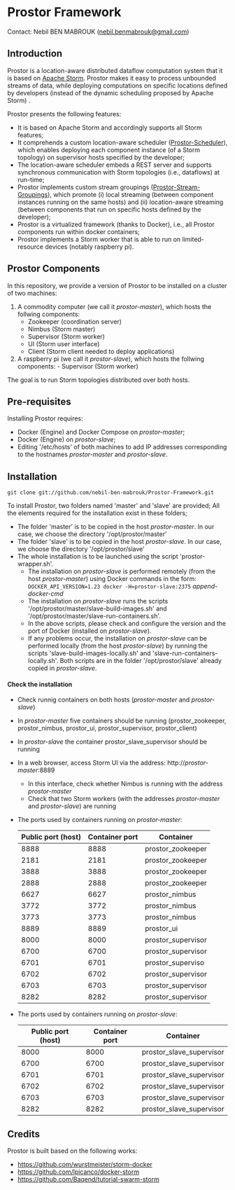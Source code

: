 # Prostor Framework

Contact: Nebil BEN MABROUK (nebil.benmabrouk@gmail.com)

## Introduction

Prostor is a location-aware distributed dataflow computation system that it is based on [Apache Storm](http://storm.apache.org/). Prostor makes it easy to process unbounded streams of data, while deploying computations on specific locations defined by developers (instead of the dynamic scheduling proposed by Apache Storm) . 

Prostor presents the following features:

- It is based on Apache Storm and accordingly supports all Storm features;
- It comprehends a custom location-aware scheduler ([Prostor-Scheduler](https://github.com/nebil-ben-mabrouk/Prostor-Scheduler)), which enables deploying each component instance (of a Storm topology) on supervisor hosts specified by the developer;
- The location-aware scheduler embeds a REST server and supports synchronous communication with Storm topologies (i.e., dataflows) at run-time;
- Prostor implements custom stream groupings ([Prostor-Stream-Groupings](https://github.com/nebil-ben-mabrouk/Prostor-Stream-Groupings)), which promote (i) local streaming (between component instances running on the same hosts) and (ii) location-aware streaming (between components that run on specific hosts defined by the developer);
- Prostor is a virtualized framework (thanks to Docker), i.e., all Prostor components run within docker containers;
- Prostor implements a Storm worker that is able to run on limited-resource devices (notably raspberry pi).

## Prostor Components
In this repository, we provide a version of Prostor to be installed on a cluster of two machines:

1.  A commodity computer (we call it *prostor-master*),  which hosts the follwing components:
	- Zookeeper (coordination server)
	- Nimbus (Storm master)
	- Supervisor (Storm worker)
	- UI (Storm user interface)
	- Client (Storm client needed to deploy applications)
2.   A raspberry pi (we call it *prostor-slave*), which hosts the follwing components:
	- Supervisor (Storm worker)

The goal is to run Storm topologies distributed over both hosts.

## Pre-requisites
Installing Prostor requires:

- Docker (Engine) and Docker Compose on *prostor-master*;
- Docker (Engine) on *prostor-slave*;
- Editing '/etc/hosts' of both machines to add IP addresses corresponding to the hostnames *prostor-master* and *prostor-slave*.

## Installation
```
git clone git://github.com/nebil-ben-mabrouk/Prostor-Framework.git 
```
To install Prostor, two folders named 'master' and 'slave' are provided; All the elements required for the installation exist in these folders;

- The folder 'master' is to be copied in the host *prostor-master*. In our case, we choose the directory '/opt/prostor/master'
- The folder 'slave' is to be copied in the host *prostor-slave*. In our case, we choose the directory '/opt/prostor/slave'
- The whole installation is to be launched using the script 'prostor-wrapper.sh'.
	- The installation on *prostor-slave* is performed remotely (from the host *prostor-master*) using Docker commands in the form: 
	``` DOCKER_API_VERSION=1.23 docker -H=prostor-slave:2375```  *append-docker-cmd*
	- The installation on *prostor-slave*  runs the scripts '/opt/prostor/master/slave-build-images.sh' and '/opt/prostor/master/slave-run-containers.sh'.
	- In the above scripts, please check and configure the version and the port of Docker (installed on *prostor-slave*). 
	- If any problems occur, the installation on *prostor-slave* can be performed locally (from the host *prostor-slave*) by running the scripts 'slave-build-images-locally.sh' and 'slave-run-containers-locally.sh'. Both scripts are in the folder '/opt/prostor/slave' already copied in *prostor-slave*.
	
#### Check the installation
- Check runnig containers on both hosts (*prostor-master* and *prostor-slave*)
- In *prostor-master* five containers should be running (prostor\_zookeeper, prostor\_nimbus, prostor\_ui, prostor\_supervisor, prostor\_client)
- In *prostor-slave*  the container prostor\_slave\_supervisor should be running
- In a web browser, access Storm UI via the address: http://*prostor-master*:8889
	- In this interface, check whether Nimbus is running with the address *prostor-master*
	- Check that two Storm workers (with the addresses *prostor-master* and *prostor-slave*) are running
- The ports used by containers running on *prostor-master*:

	| Public port (host)      | Container port       | Container           |
	|-------------------------|----------------------| --------------------|
	| 8888                    | 8888                 | prostor_zookeeper   |
	| 2181                    | 2181                 | prostor_zookeeper   |
	| 3888                    | 3888                 | prostor_zookeeper   |
	| 2888                    | 2888                 | prostor_zookeeper   |
	| 6627                    | 6627                 | prostor_nimbus      |
	| 3772                    | 3772                 | prostor_nimbus      |
	| 3773                    | 3773                 | prostor_nimbus      |
	| 8889                    | 8889                 | prostor_ui          |
	| 8000                    | 8000                 | prostor_supervisor  |
	| 6700                    | 6700                 | prostor_supervisor  |
	| 6701                    | 6701                 | prostor_superviso   |
	| 6702                    | 6702                 | prostor_supervisor  |
	| 6703                    | 6703                 | prostor_supervisor  |
	| 8282                    | 8282                 | prostor_supervisor  |
	
- The ports used by containers running on *prostor-slave*:

	|  Public port (host)      | Container port        | Container                      |
	| -------------------------|-----------------------| -------------------------------|
	| 8000                     | 8000                  | prostor\_slave\_supervisor     |
	| 6700                     | 6700                  | prostor\_slave\_supervisor     |
	| 6701                     | 6701                  | prostor\_slave\_supervisor     |
	| 6702                     | 6702                  | prostor\_slave\_supervisor     |
	| 6703                     | 6703                  | prostor\_slave\_supervisor     |
	| 8282                     | 8282                  | prostor\_slave\_supervisor     |


## Credits 

Prostor is built based on the following works:
- https://github.com/wurstmeister/storm-docker
- https://github.com/lpicanco/docker-storm
- https://github.com/Baqend/tutorial-swarm-storm

